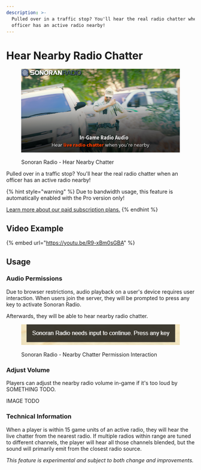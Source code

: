 ```yaml
---
description: >-
  Pulled over in a traffic stop? You'll hear the real radio chatter when an
  officer has an active radio nearby!
---
```


# Hear Nearby Radio Chatter

<figure><img src="../../../.gitbook/assets/image (37).png" alt=""><figcaption><p>Sonoran Radio - Hear Nearby Chatter</p></figcaption></figure>

Pulled over in a traffic stop? You'll hear the real radio chatter when an officer has an active radio nearby!

{% hint style="warning" %}
Due to bandwidth usage, this feature is automatically enabled with the Pro version only!

[Learn more about our paid subscription plans.](../../../pricing/faq/standalone-pricing.md)
{% endhint %}

## Video Example

{% embed url="https://youtu.be/R9-xBm0sGBA" %}

## Usage

### Audio Permissions

Due to browser restrictions, audio playback on a user's device requires user interaction. When users join the server, they will be prompted to press any key to activate Sonoran Radio.

Afterwards, they will be able to hear nearby radio chatter.

<figure><img src="../../../.gitbook/assets/image (38).png" alt=""><figcaption><p>Sonoran Radio - Nearby Chatter Permission Interaction</p></figcaption></figure>

### Adjust Volume

Players can adjust the nearby radio volume in-game if it's too loud by SOMETHING TODO.

IMAGE TODO

### Technical Information

When a player is within 15 game units of an active radio, they will hear the live chatter from the nearest radio. If multiple radios within range are tuned to different channels, the player will hear all those channels blended, but the sound will primarily emit from the closest radio source.

_This feature is experimental and subject to both change and improvements._
